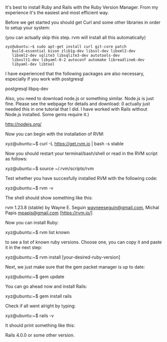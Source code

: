 It's best to install Ruby and Rails with the Ruby Version Manager.
From my experience it's the easiest and most efficient way. 

Before we get started you should get Curl and some other libraries 
in order to setup your system:

(you can actually skip this step. rvm will install all this automatically)

```shell
xyz@ubuntu:~$ sudo apt-get install curl git-core patch
   build-essential bison zlib1g-dev libssl-dev libxml2-dev
   libxml2-dev sqlite3 libsqlite3-dev autotools-dev
   libxslt1-dev libyaml-0-2 autoconf automake libreadline6-dev
   libyaml-dev libtool
```
   
I have experienced that the following packages are also necessary, especially if 
you work with postgresql

postgresql
libpq-dev

Also, you need to download node.js or something similar. Node.js is just fine. Please
see the webpage for details and download: (I actually just needed this in one tutorial
that I did. I have worked with Rails without Node.js installed. Some gems require it.)

http://nodejs.org/

Now you can begin with the installation of RVM:

xyz@ubuntu:~$ curl -L https://get.rvm.io | bash -s stable

Now you should restart your terminal/bash/shell or read in the RVM script
as follows:

xyz@ubuntu:~$ source ~/.rvm/scripts/rvm

Test whether you have succesfully installed RVM with the following code:

xyz@ubuntu:~$ rvm -v

The shell should show something like this: 

rvm 1.23.8 (stable) by Wayne E. Seguin <wayneeseguin@gmail.com>, 
Michal Papis <mpapis@gmail.com> [https://rvm.io/]

Now you can install Ruby:

xyz@ubuntu:~$ rvm list known

to see a list of known ruby versions. Choose one, you can copy it and paste it in the next step:

xyz@ubuntu:~$ rvm install [your-desired-ruby-version]

Next, we just make sure that the gem packet manager is up to date:

xyz@ubuntu:~$ gem update

You can go ahead now and install Rails: 

xyz@ubuntu:~$ gem install rails

Check if all went alright by typing: 

xyz@ubuntu:~$ rails -v

It should print something like this:

Rails 4.0.0 or some other version.

